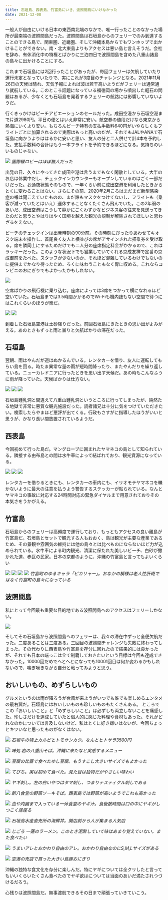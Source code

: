 ```yaml
---
title: 石垣島、西表島、竹富島にいき、波照間島にいけなかった
date: 2021-12-08
---
```


一般人が自由にいける日本の東西南北端のなかで、唯一行ったことのなかった場所が最南端の波照間島だった。波照間島は石垣島からのフェリーでのみ到達することのできる島で、関東圏、近畿圏、そして沖縄本島からでもワンホップで出かけることができない。南・北大東島よりもアクセスは悪い島と言えそうだ。会社を辞め、有休消化中の特権とばかりに三泊四日で波照間島を含めた八重山諸島の島々に出かけることにする。

これまで石垣島には2回行ったことがあったが、毎回フェリーは欠航していたり運行未定となっていたりで、実にこれが3度目のチャレンジとなる。2021年11月26日の天候は晴れ、天気予報によれば波は若干高いようだがフェリーは通常通り就航している。このところ話題になっている福徳岡の場から噴出した軽石の問題はあるが、少なくとも石垣島を発着するフェリーの航路には影響していないようだ。

行くきっかけはピーチアビエーションのセールだった。成田空港から石垣空港まで片道2980円。平日の便とはいえ非常に安い。航空券の値段だけなら東京から熱海にいくより安い。もちろんピーチ特有の支払手数料640円がいやらしくもフライトごとに加算されるので実際はもっと高いのだが、それでもJALやANAで石垣島に向かうよりははるかに安いと思い、友人の分と二人併せて計4本を予約した。支払手数料の合計はもう一本フライトを予約できるほどになる。気持ちのいいものじゃない。

![](https://photos.smugmug.com/photos/i-X7GP2G9/0/3e7a03ce/X4/i-X7GP2G9-X4.jpg)
*国際線ロビーはほぼ無人だった*

出発の日、久々にやってきた成田空港は言うまでもなく閑散としている。大半のお店は休業中だし、チェックインカウンターもオープンしているのはごく一部だけだった。お通夜状態そのもので、一年くらい前に成田空港を利用したときからとくに変わることはない。さらにその前、2020年2月ころはまだまだ新型感染症の噂は聞こえていたものの、まだ誰もマスクをつけてないし、フライトも（乗客が減っていたとはいえ）運休することなくたくさん飛んでいた。この2年弱のあいだ、成田空港はこうして静かにごくわずかなビジネス客の往来を見送ってきたのだと思うとやはりはやく国境を越えた観光の規制が解除されてほしいと思わざるをえない。

ピーチのチェックインは出発時刻の90分前。その時刻にぴったりあわせてキオスク端末を操作し、首尾良く友人と横並びの席がアサインされた搭乗券を受け取る。席を隣同士にするためだけでも二人分の座席指定料金がかかるので、これはラッキーだった。このような状況下でも営業していてくれる京成友禅で定番の京成御前をたべた。スタッフが少ないのか、それほど混雑しているわけでもないのに提供までかなり待ったため、ろくに味わうこともなく胃に収める。これならコンビニのおにぎりでもよかったかもしれない。

![](https://photos.smugmug.com/photos/i-zc8scGm/0/6da04c89/X4/i-zc8scGm-X4.jpg)

空席ばかりの飛行機に乗り込む。座席によっては3席をつかって横になれるほど空いていた。石垣島までは3.5時間かかるのでWi-Fiも機内誌もない空間で待つにはこれくらいのほうが楽だ。

![](https://photos.smugmug.com/photos/i-dH8g8mV/0/b4044410/X4/i-dH8g8mV-X4.jpg)
![](https://photos.smugmug.com/photos/i-QbMPVrQ/0/358e0dde/X4/i-QbMPVrQ-X4.jpg)

到着した石垣島空港は土砂降りだった。前回石垣島にきたときの思い出がよみがえる。あのときもずっと雨と曇りと欠航ばかりの滞在だった。

## 石垣島

翌朝、雨はやんだが道はぬかるんでいる。レンタカーを借り、友人に運転してもらい島を回る。時たま異常な量の雨が短時間降ったり、またやんだりを繰り返している。ニューカレドニアに行ったときを思い出す天候だ。あの時もこんなふうに雨が降っていた。天候ばかりは仕方ない。

![](https://photos.smugmug.com/photos/i-Cx6Ztmh/0/373c88cf/X4/i-Cx6Ztmh-X4.jpg)
![](https://photos.smugmug.com/photos/i-ptzm7FP/0/d387fc93/X4/i-ptzm7FP-X4.jpg)
![](https://photos.smugmug.com/photos/i-pmSjcb5/0/a86658d4/X4/i-pmSjcb5-X4.jpg)

石垣島鍾乳洞と間違えて八重山鍾乳洞というところに行ってしまったが、純然たる地獄で非常に悪質な観光施設だった。読者諸兄は十分に気をつけていただきたい。検索したらやまほど悪評が出てくる。行政もさすがに指導したほうがいいと思うが、かなり長い間放置されているようだ。

## 西表島

今回初めて行った島だ。マングローブに囲まれたヤマネコの島として知られている。隣接する由布島との間は水牛車によって結ばれており、観光資源になっている。

![](https://photos.smugmug.com/photos/i-LckcWK7/0/25993e50/X4/i-LckcWK7-X4.jpg)
![](https://photos.smugmug.com/photos/i-9hDPz7r/0/8c1fd893/X4/i-9hDPz7r-X4.jpg)
![](https://photos.smugmug.com/photos/i-76P4txm/0/7b6dc2fe/X4/i-76P4txm-X4.jpg)

レンタカーを借りるときにも、レンタカーの車内にも、イリオモテヤマネコを轢かないように最大の注意を払うよう警告するステッカーが貼られている。なんとヤマネコの事故に対応する24時間対応の緊急ダイヤルまで用意されておりその本気さをうかがえる。

## 竹富島

石垣島からのフェリーは高頻度で運行しており、もっともアクセスの良い離島が竹富島だ。石垣島とセットで観光する人もおおく、島は観光が主要な産業であるため、その景観や雰囲気の維持には他の島々とは比べものにならないほど力が込められている。水牛車による町内観光、清潔に保たれた美しいビーチ、白砂が撒かれた道、赤瓦の民家。日本の京都のように、沖縄の竹富島と言ってもよいくらい

![](https://photos.smugmug.com/photos/i-pQgbMRf/0/e064644d/X4/i-pQgbMRf-X4.jpg)
![](https://photos.smugmug.com/photos/i-TLsQLXn/0/88774172/X4/i-TLsQLXn-X4.jpg)
![](https://photos.smugmug.com/photos/i-6pB2SrF/0/f6742d91/X4/i-6pB2SrF-X4.jpg)
![](https://photos.smugmug.com/photos/i-m2m3TB5/0/51e2faca/X4/i-m2m3TB5-X4.jpg)
*竹富町のゆるキャラ「ピカリャー」。おなかの模様は老人性肝斑ではなく竹富町の島々になっている*


## 波照間島

私にとって今回最も重要な目的地である波照間島へのアクセスはフェリーしかない。

![](https://photos.smugmug.com/photos/i-TMvwf7J/0/e6cac044/L/i-TMvwf7J-L.png)

そしてその石垣島から波照間島へのフェリーは、我々の滞在中ずっと全便欠航だった。二度あることは三度ある。三回目の波照間チャレンジも失敗に終わってしまった。その代わりに西表島や竹富島を存分に回れたので結果的には良かったが、それでも日本の端っこは全て制覇しておきたいという目標は今回も達成できなかった。10000回だめでへとへとになっても10001回目は何か変わるかもしれないので、喘ぎ嘆きながら自分と戦ってみようと思う。

## おいしいもの、めずらしいもの

グルメというのは雨が降ろうが台風が来ようがいつでも誰でも楽しめるエンタメの最右翼だ。石垣島にはおいしいものも珍しいものもたくさんある。
ところでこの「おいしいこと」と「めずらしいこと」は必ずしも両立しないことを痛感した。珍しさだけを達成していたと個人的に感じた料理や食材もあった。それがどれなのかについては言及しないけど、私はとくに好き嫌いはないが、今回ちょっとキツいなと思ったものがなくはない。

![](https://photos.smugmug.com/photos/i-t4fNQTt/0/09426c96/X4/i-t4fNQTt-X4.jpg)
*石垣牛の特上カルビとトモサンカク。なんとヒトサラ3500円*

![](https://photos.smugmug.com/photos/i-6sDGhbd/0/57afa6a4/X4/i-6sDGhbd-X4.jpg)
*味処 岩の八重山そば。沖縄に来たなと実感するメニュー*

![](https://photos.smugmug.com/photos/i-gmZSp88/0/cdb2307b/X4/i-gmZSp88-X4.jpg)
*豆腐の比嘉で食べたゆし豆腐。もうすこし大きいサイズでもよかった*

![](https://photos.smugmug.com/photos/i-jMJw8XV/0/9075dd69/X4/i-jMJw8XV-X4.jpg)
*てびち。実は初めて食べた。見た目は独特だがやさしい味わい*

![](https://photos.smugmug.com/photos/i-xcKC5Zw/0/f9373913/X4/i-xcKC5Zw-X4.jpg)
*ヤギ刺し。左の白いやつはタマ刺し、つまりテスティクル刺しである*

![](https://photos.smugmug.com/photos/i-8bM5LkB/0/d93b687e/X4/i-8bM5LkB-X4.jpg)
*新八食堂の野菜ソーキそば。西表島では野菜が高いようでこれも高かった*

![](https://photos.smugmug.com/photos/i-hmXWv7D/0/f2e3dd2c/X4/i-hmXWv7D-X4.jpg)
*血や内臓まで入っている一休食堂のヤギ汁。食後数時間は口の中にヤギがしつこく居座る*

![](https://photos.smugmug.com/photos/i-44VH6Hs/0/92370c36/X4/i-44VH6Hs-X4.jpg)
*石垣島水産直売所の海鮮丼。開店前から人が集まる人気店*

![](https://photos.smugmug.com/photos/i-PwXWSVm/0/0ff00091/X4/i-PwXWSVm-X4.jpg)
*じごろ 一蓮のラーメン。このとき泥酔していて味はあまり覚えていない。また食べたい*

![](https://photos.smugmug.com/photos/i-zLqRqgG/0/ed6348cf/X4/i-zLqRqgG-X4.jpg)
*うまいアレとおかわり自由のアレ。おかわり自由なのにS,M,Lサイズがある*

![](https://photos.smugmug.com/photos/i-XLKMCCV/0/c63031a9/X4/i-XLKMCCV-X4.jpg)
*空港の売店で買った大きい島豚おにぎり*

沖縄の独特な食文化を存分に楽しんだ。特にヤギについては全クリしたと言ってもいいくらいたくさん食べたのでヤギ欲はについては当面のあいだ満たされつづけるだろう。

心残りは波照間島だ。無事渡航できるその日まで頑張っていきていこう。
